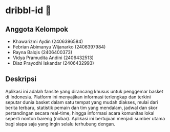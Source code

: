 # dribbl-id 🏀

## Anggota Kelompok

- Khawarizmi Aydin (2406396584)
- Febrian Abimanyu Wijanarko (2406397984)
- Rayna Balqis (2406400373)
- Vidya Pramudita Andini (2406432513)
- Diaz Prayodhi Iskandar (2406432993)

## Deskripsi

Aplikasi ini adalah fansite yang dirancang khusus untuk penggemar basket di Indonesia. Platform ini menyajikan informasi terlengkap dan terkini seputar dunia basket dalam satu tempat yang mudah diakses, mulai dari berita terbaru, statistik pemain dan tim yang mendalam, jadwal dan skor pertandingan secara real-time, hingga informasi acara komunitas lokal seperti nonton bareng (nobar). Aplikasi ini bertujuan menjadi sumber utama bagi siapa saja yang ingin selalu terhubung dengan.
